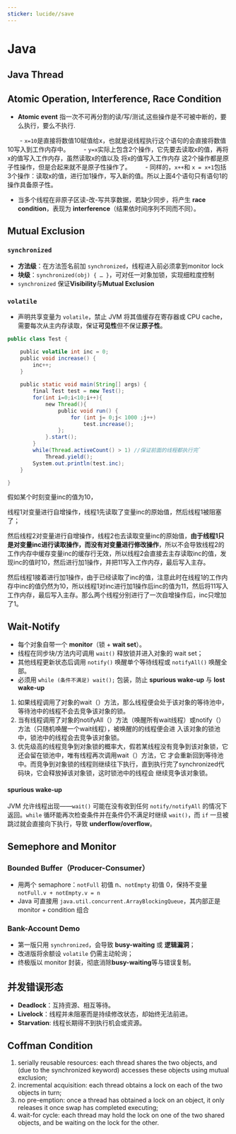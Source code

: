 ```yaml
---
sticker: lucide//save
---
```

# Java

## Java Thread

## Atomic Operation, Interference, Race Condition

- **Atomic event** 指一次不可再分割的读/写/测试,这些操作是不可被中断的，要么执行，要么不执行.

　　- `x=10`是直接将数值10赋值给x，也就是说线程执行这个语句的会直接将数值10写入到工作内存中。
　　- `y=x`实际上包含2个操作，它先要去读取x的值，再将x的值写入工作内存，虽然读取x的值以及 将x的值写入工作内存 这2个操作都是原子性操作，但是合起来就不是原子性操作了。
　　- 同样的，`x++`和 `x = x+1`包括3个操作：读取x的值，进行加1操作，写入新的值。所以上面4个语句只有语句1的操作具备原子性。

- 当多个线程在非原子区读-改-写共享数据，若缺少同步，将产生 **race condition**，表现为 **interference**（结果依时间序列不同而不同）。

## Mutual Exclusion

### `synchronized` 

- **方法级**：在方法签名前加 `synchronized`，线程进入前必须拿到monitor lock
- **块级**：`synchronized(obj) { … }`，可对任一对象加锁，实现细粒度控制
- `synchronized` 保证**Visibility**与**Mutual Exclusion**

### `volatile` 

- 声明共享变量为 `volatile`，禁止 JVM 将其值缓存在寄存器或 CPU cache，需要每次从主内存读取，保证**可见性**但不保证**原子性**。

```java
public class Test {

    public volatile int inc = 0;
    public void increase() {
        inc++;
    }
    
    public static void main(String[] args) {
        final Test test = new Test();
        for(int i=0;i<10;i++){
            new Thread(){
                public void run() {
                    for (int j= 0;j< 1000 ;j++)
                        test.increase();
                };
            }.start();
        }
        while(Thread.activeCount() > 1) //保证前面的线程都执行完`
            Thread.yield();
        System.out.println(test.inc);
    }

}
```

假如某个时刻变量inc的值为10，

线程1对变量进行自增操作，线程1先读取了变量inc的原始值，然后线程1被阻塞了；

然后线程2对变量进行自增操作，线程2也去读取变量inc的原始值，**由于线程1只是对变量inc进行读取操作，而没有对变量进行修改操作**，所以不会导致线程2的工作内存中缓存变量inc的缓存行无效，所以线程2会直接去主存读取inc的值，发现inc的值时10，然后进行加1操作，并把11写入工作内存，最后写入主存。

然后线程1接着进行加1操作，由于已经读取了inc的值，注意此时在线程1的工作内存中inc的值仍然为10，所以线程1对inc进行加1操作后inc的值为11，然后将11写入工作内存，最后写入主存。那么两个线程分别进行了一次自增操作后，inc只增加了1。

## Wait-Notify

- 每个对象自带一个 **monitor**（锁 + **wait set**）。
- 线程在同步块/方法内可调用 `wait()` 释放锁并进入对象的 wait set；
- 其他线程更新状态后调用 `notify()` 唤醒单个等待线程或 `notifyAll()` 唤醒全部。
- 必须用 `while (条件不满足) wait();` 包装，防止 **spurious wake-up** 与 **lost wake-up**

1. 如果线程调用了对象的wait（）方法，那么线程便会处于该对象的等待池中，等待池中的线程不会去竞争该对象的锁。 
2. 当有线程调用了对象的notifyAll（）方法（唤醒所有wait线程）或notify（）方法（只随机唤醒一个wait线程），被唤醒的的线程便会进 入该对象的锁池中，锁池中的线程会去竞争该对象锁。 
3. 优先级高的线程竞争到对象锁的概率大，假若某线程没有竞争到该对象锁，它还会留在锁池中，唯有线程再次调用wait（）方法，它 才会重新回到等待池中。而竞争到对象锁的线程则继续往下执行，直到执行完了synchronized代码块，它会释放掉该对象锁，这时锁池中的线程会 继续竞争该对象锁。

####  spurious wake-up

JVM 允许线程出现——`wait()` 可能在没有收到任何 `notify/notifyAll` 的情况下返回。`while` 循环能再次检查条件并在条件仍不满足时继续 `wait()`，而 `if` 一旦被跳过就会直接向下执行，导致 **underflow/overflow**。

## Semephore and Monitor

### Bounded Buffer（Producer-Consumer）

- 用两个 semaphore：`notFull` 初值 n、`notEmpty` 初值 0，保持不变量 `notFull.v + notEmpty.v = n`
- Java 可直接用 `java.util.concurrent.ArrayBlockingQueue`，其内部正是 monitor + condition 组合

### Bank-Account Demo

- 第一版只用 `synchronized`，会导致 **busy-waiting** 或 **逻辑漏洞**；
- 改进版将余额设 `volatile` 仍需主动轮询；
- 终极版以 monitor 封装，彻底消除**busy-waiting**等与错误复制。

## 并发错误形态

- **Deadlock**：互持资源、相互等待。
- **Livelock**：线程并未阻塞而是持续修改状态，却始终无法前进。
- **Starvation**: 线程长期得不到执行机会或资源。

## Coffman Condition

1. serially reusable resources: each thread shares the two objects, and (due to the synchronized keyword) accesses these objects using mutual exclusion;
2. incremental acquisition: each thread obtains a lock on each of the two objects in turn;
3. no pre-emption: once a thread has obtained a lock on an object, it only releases it once swap has completed executing; 
4. wait-for cycle: each thread may hold the lock on one of the two shared objects, and be waiting on the lock for the other.